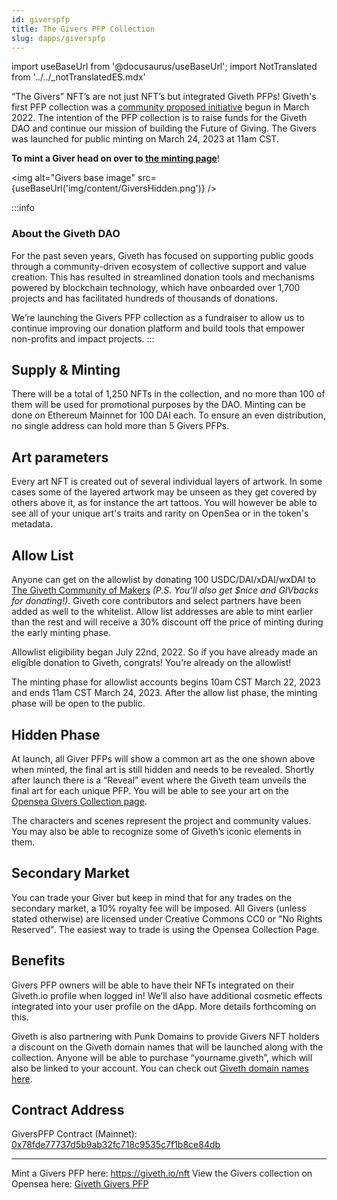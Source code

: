 ```yaml
---
id: giverspfp
title: The Givers PFP Collection
slug: dapps/giverspfp
---
```

import useBaseUrl from '@docusaurus/useBaseUrl';
import NotTranslated from '../../_notTranslatedES.mdx'

<NotTranslated />

“The Givers” NFT’s are not just NFT’s but integrated Giveth PFPs! Giveth's first PFP collection was a [community proposed initiative](https://forum.giveth.io/t/the-givers-the-giveth-ecosystem-pfp-collection/478) begun in March 2022. The intention of the PFP collection is to raise funds for the Giveth DAO and continue our mission of building the Future of Giving. The Givers was launched for public minting on March 24, 2023 at 11am CST.

**To mint a Giver head on over to [the minting page](https://giveth.io/nft)**!


<img alt="Givers base image" src={useBaseUrl('img/content/GiversHidden.png')} />


:::info
### About the Giveth DAO
For the past seven years, Giveth has focused on supporting public goods through a community-driven ecosystem of collective support and value creation. This has resulted in streamlined donation tools and mechanisms powered by blockchain technology, which have onboarded over 1,700 projects and has facilitated hundreds of thousands of donations.

We’re launching the Givers PFP collection as a fundraiser to allow us to continue improving our donation platform and build tools that empower non-profits and impact projects.
:::



## Supply & Minting

There will be a total of 1,250 NFTs in the collection, and no more than 100 of them will be used for promotional purposes by the DAO. Minting can be done on Ethereum Mainnet for 100 DAI each. To ensure an even distribution, no single address can hold more than 5 Givers PFPs.

## Art parameters

Every art NFT is created out of several individual layers of artwork. In some cases some of the layered artwork may be unseen as they get covered by others above it, as for instance the art tattoos. You will however be able to see all of your unique art's traits and rarity on OpenSea or in the token's metadata.


## Allow List

Anyone can get on the allowlist by donating 100 USDC/DAI/xDAI/wxDAI to [The Giveth Community of Makers](https://giveth.io/project/the-giveth-community-of-makers) *(P.S. You’ll also get $nice and GIVbacks for donating!)*. Giveth core contributors and select partners have been added as well to the whitelist. Allow list addresses are able to mint earlier than the rest and will receive a 30% discount off the price of minting during the early minting phase.

Allowlist eligibility began July 22nd, 2022. So if you have already made an eligible donation to Giveth, congrats! You’re already on the allowlist!

The minting phase for allowlist accounts begins 10am CST March 22, 2023 and ends 11am CST March 24, 2023. After the allow list phase, the minting phase will be open to the public.

## Hidden Phase

At launch, all Giver PFPs will show a common art as the one shown above when minted, the final art is still hidden and needs to be revealed. Shortly after launch there is a “Reveal” event where the Giveth team unveils the final art for each unique PFP. You will be able to see your art on the [Opensea Givers Collection page](https://opensea.io/collection/giveth-givers-pfp-collection).

The characters and scenes represent the project and community values. You may also be able to recognize some of Giveth’s iconic elements in them.

## Secondary Market

You can trade your Giver but keep in mind that for any trades on the secondary market, a 10% royalty fee will be imposed. All Givers (unless stated otherwise) are licensed under Creative Commons CC0 or "No Rights Reserved". The easiest way to trade is using the Opensea Collection Page.


## Benefits

Givers PFP owners will be able to have their NFTs integrated on their Giveth.io profile when logged in! We’ll also have additional cosmetic effects integrated into your user profile on the dApp. More details forthcoming on this.

Giveth is also partnering with Punk Domains to provide Givers NFT holders a discount on the Giveth domain names that will be launched along with the collection. Anyone will be able to purchase “yourname.giveth”, which will also be linked to your account. You can check out [Giveth domain names here](https://giveth.punk.domains/#/).


## Contract Address

GiversPFP Contract (Mainnet): [0x78fde77737d5b9ab32fc718c9535c7f1b8ce84db](https://eth.blockscout.com/token/0x78fde77737d5b9ab32fc718c9535c7f1b8ce84db)

----

Mint a Givers PFP here: https://giveth.io/nft
View the Givers collection on Opensea here: [Giveth Givers PFP](https://opensea.io/collection/giveth-givers-pfp-collection)
